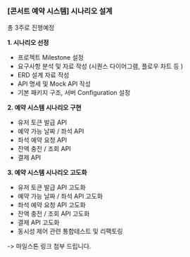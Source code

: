 

### **[콘서트 예약 시스템] 시나리오 설계**
총 3주로 진행예정

**1. 시나리오 선정**
- 프로젝트 Milestone 설정
- 요구사항 분석 및 자료 작성 (시퀀스 다이어그램, 플로우 차트 등 )
- ERD 설계 자료 작성
- API 명세 및 Mock API 작성
- 기본 패키지 구조, 서버 Configuration 설정
  
**2. 예약 시스템 시나리오 구현**
- 유저 토큰 발급 API
- 예약 가능 날짜 / 좌석 API
- 좌석 예약 요청 API
- 잔액 충전 / 조회 API
- 결제 API
  
**3. 예약 시스템 시나리오 고도화**
- 유저 토큰 발급 API 고도화
- 예약 가능 날짜 / 좌석 API 고도화
- 좌석 예약 요청 API 고도화
- 잔액 충전 / 조회 API 고도화
- 결제 API 고도화
- 동시성 제어 관련 통합테스트 및 리팩토링


-> 마일스톤 링크 첨부 드립니다.
